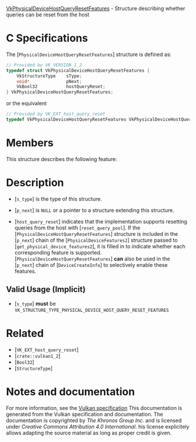 [VkPhysicalDeviceHostQueryResetFeatures](https://www.khronos.org/registry/vulkan/specs/1.3-extensions/man/html/VkPhysicalDeviceHostQueryResetFeatures.html) - Structure describing whether queries can be reset from the host

# C Specifications
The [`PhysicalDeviceHostQueryResetFeatures`] structure is defined as:
```c
// Provided by VK_VERSION_1_2
typedef struct VkPhysicalDeviceHostQueryResetFeatures {
    VkStructureType    sType;
    void*              pNext;
    VkBool32           hostQueryReset;
} VkPhysicalDeviceHostQueryResetFeatures;
```
or the equivalent
```c
// Provided by VK_EXT_host_query_reset
typedef VkPhysicalDeviceHostQueryResetFeatures VkPhysicalDeviceHostQueryResetFeaturesEXT;
```

# Members
This structure describes the following feature:

# Description
- [`s_type`] is the type of this structure.
- [`p_next`] is `NULL` or a pointer to a structure extending this structure.

- [`host_query_reset`] indicates that the implementation supports resetting queries from the host with [`reset_query_pool`].
If the [`PhysicalDeviceHostQueryResetFeatures`] structure is included in the [`p_next`] chain of the
[`PhysicalDeviceFeatures2`] structure passed to
[`get_physical_device_features2`], it is filled in to indicate whether each
corresponding feature is supported.
[`PhysicalDeviceHostQueryResetFeatures`] **can**  also be used in the [`p_next`] chain of
[`DeviceCreateInfo`] to selectively enable these features.
## Valid Usage (Implicit)
-  [`s_type`] **must**  be `VK_STRUCTURE_TYPE_PHYSICAL_DEVICE_HOST_QUERY_RESET_FEATURES`

# Related
- [`VK_EXT_host_query_reset`]
- [`crate::vulkan1_2`]
- [`Bool32`]
- [`StructureType`]

# Notes and documentation
For more information, see the [Vulkan specification](https://www.khronos.org/registry/vulkan/specs/1.3-extensions/html/vkspec.html)
This documentation is generated from the Vulkan specification and documentation.
The documentation is copyrighted by *The Khronos Group Inc.* and is licensed under *Creative Commons Attribution 4.0 International*.
his license explicitely allows adapting the source material as long as proper credit is given.
        